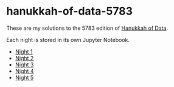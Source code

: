 # hanukkah-of-data-5783

These are my solutions to the 5783 edition of [Hanukkah of Data](https://hanukkah.bluebird.sh/).

Each night is stored in its own Jupyter Notebook.

- [Night 1](./night1.ipynb)
- [Night 2](./night2.ipynb)
- [Night 3](./night3.ipynb)
- [Night 4](./night4.ipynb)
- [Night 5](./night5.ipynb)
